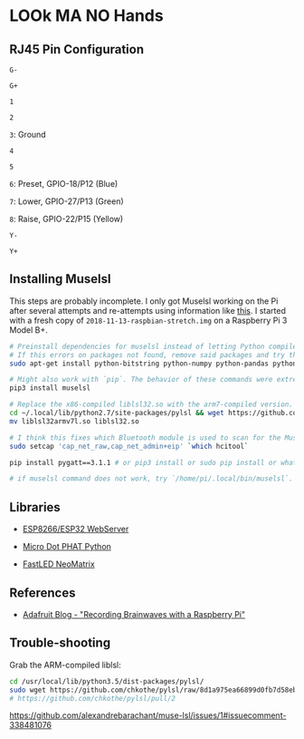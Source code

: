 # **LOO**k **MA NO H**ands

## RJ45 Pin Configuration

`G-`

`G+`

`1`

`2`

`3`: Ground

`4`

`5`

`6`: Preset, GPIO-18/P12 (Blue)

`7`: Lower, GPIO-27/P13 (Green)

`8`: Raise, GPIO-22/P15 (Yellow)

`Y-`

`Y+`

## Installing Muselsl

This steps are probably incomplete. I only got Muselsl working on the Pi after several attempts and re-attempts using information like [this](https://github.com/alexandrebarachant/muse-lsl/issues/1). I started with a fresh copy of `2018-11-13-raspbian-stretch.img` on a Raspberry Pi 3 Model B+.

```bash
# Preinstall dependencies for muselsl instead of letting Python compile them for ages.
# If this errors on packages not found, remove said packages and try the command again.
sudo apt-get install python-bitstring python-numpy python-pandas python-pexpect python-seaborn python-ptyprocess python-scipy python-matplotlib python-six python-enum34 python-backports.functools-lru-cache python-cycler python-pyparsing python-subprocess32 python-setuptools

# Might also work with `pip`. The behavior of these commands were extremely inconsistent.
pip3 install muselsl

# Replace the x86-compiled liblsl32.so with the arm7-compiled version.
cd ~/.local/lib/python2.7/site-packages/pylsl && wget https://github.com/chkothe/pylsl/raw/8d1a975ea66899d0fb7d58ebf320d5422f5a274c/pylsl/liblsl32armv7l.so
mv liblsl32armv7l.so liblsl32.so

# I think this fixes which Bluetooth module is used to scan for the Muse, or something.
sudo setcap 'cap_net_raw,cap_net_admin+eip' `which hcitool`

pip install pygatt==3.1.1 # or pip3 install or sudo pip install or whatever fucking path python uses

# if muselsl command does not work, try `/home/pi/.local/bin/muselsl`.
```

## Libraries

- [ESP8266/ESP32 WebServer](https://github.com/bbx10/WebServer_tng/tree/8491a56cc4090f7f4f0edfc95c5bf9f6049d85cd)

- [Micro Dot PHAT Python](https://github.com/pimoroni/microdot-phat)

- [FastLED NeoMatrix](https://github.com/marcmerlin/FastLED_NeoMatrix)

## References

- [Adafruit Blog - "Recording Brainwaves with a Raspberry Pi"](https://blog.adafruit.com/2018/05/28/recording-brainwaves-with-a-raspberry-pi/)

## Trouble-shooting

Grab the ARM-compiled liblsl:

```sh
cd /usr/local/lib/python3.5/dist-packages/pylsl/
sudo wget https://github.com/chkothe/pylsl/raw/8d1a975ea66899d0fb7d58ebf320d5422f5a274c/pylsl/liblsl32armv7l.so
# https://github.com/chkothe/pylsl/pull/2
```

https://github.com/alexandrebarachant/muse-lsl/issues/1#issuecomment-338481076
